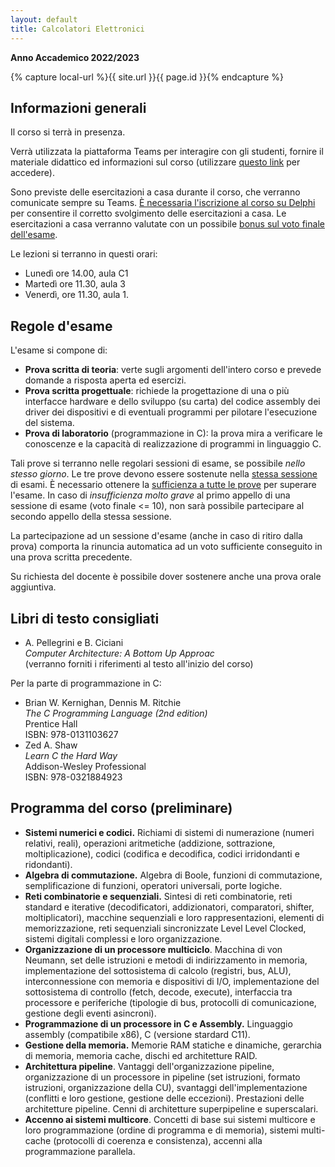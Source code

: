 ```yaml
---
layout: default
title: Calcolatori Elettronici
---
```

**Anno Accademico 2022/2023**    

{% capture local-url %}{{ site.url }}{{ page.id }}{% endcapture %}

## Informazioni generali

Il corso si terrà in presenza.

Verrà utilizzata la piattaforma Teams per interagire con gli studenti, fornire il materiale didattico ed informazioni sul corso (utilizzare [questo link](https://teams.microsoft.com/l/team/19%3a8cUsw78ZviMeuIYq3rpDVVEBHnZ7e3EjsMpbGW5nAVE1%40thread.tacv2/conversations?groupId=3626b0f8-7edc-4e94-8f9d-84a46b9d4997&tenantId=24c5be2a-d764-40c5-9975-82d08ae47d0e) per accedere).

Sono previste delle esercitazioni a casa durante il corso, che verranno comunicate sempre su Teams. <u>È necessaria l'iscrizione al corso su Delphi</u> per consentire il corretto svolgimento delle esercitazioni a casa. Le esercitazioni a casa verranno valutate con un possibile <u>bonus sul voto finale dell'esame</u>.

Le lezioni si terranno in questi orari:

-   Lunedì ore 14.00, aula C1
-   Martedì ore 11.30, aula 3
-   Venerdì, ore 11.30, aula 1.

## Regole d'esame

L'esame si compone di:

- **Prova scritta di teoria**: verte sugli argomenti dell'intero corso e prevede domande a risposta aperta ed esercizi.
- **Prova scritta progettuale**: richiede la progettazione di una o più interfacce hardware e dello sviluppo (su carta) del codice assembly dei driver dei dispositivi e di eventuali programmi per pilotare l'esecuzione del sistema.
- **Prova di laboratorio** (programmazione in C): la prova mira a verificare le conoscenze e la capacità di realizzazione di programmi in linguaggio C. 

Tali prove si terranno nelle regolari sessioni di esame, se possibile *nello stesso giorno*. Le tre prove devono essere sostenute nella <u>stessa sessione</u> di esami. È necessario ottenere la <u>sufficienza a tutte le prove</u> per superare l'esame. In caso di *insufficienza molto grave* al primo appello di una sessione di esame (voto finale <= 10), non sarà possibile partecipare al secondo appello della stessa sessione.

La partecipazione ad un sessione d'esame (anche in caso di ritiro dalla prova) comporta la rinuncia automatica ad un voto sufficiente conseguito in una prova scritta precedente.

Su richiesta del docente è possibile dover sostenere anche una prova orale aggiuntiva.

## Libri di testo consigliati

- A. Pellegrini e B. Ciciani      
  *Computer Architecture: A Bottom Up Approac*     
  (verranno forniti i riferimenti al testo all'inizio del corso)

Per la parte di programmazione in C:

* Brian W. Kernighan, Dennis M. Ritchie     
  *The C Programming Language (2nd edition)*     
  Prentice Hall     
  ISBN: 978-0131103627
* Zed A. Shaw     
  *Learn C the Hard Way*     
  Addison-Wesley Professional      
  ISBN: 978-0321884923

## Programma del corso (preliminare)

* **Sistemi numerici e codici.** Richiami di sistemi di numerazione (numeri relativi, reali), operazioni aritmetiche (addizione, sottrazione, moltiplicazione), codici (codifica e decodifica, codici irridondanti e ridondanti).
* **Algebra di commutazione.** Algebra di Boole, funzioni di commutazione, semplificazione di funzioni, operatori universali, porte logiche.
* **Reti combinatorie e sequenziali.** Sintesi di reti combinatorie, reti standard e iterative (decodificatori, addizionatori, comparatori, shifter, moltiplicatori), macchine sequenziali e loro rappresentazioni, elementi di memorizzazione, reti sequenziali sincronizzate Level Level Clocked, sistemi digitali complessi e loro organizzazione.
* **Organizzazione di un processore multiciclo**. Macchina di von Neumann, set delle istruzioni e metodi di indirizzamento in memoria, implementazione del sottosistema di calcolo (registri, bus,  ALU), interconnessione con memoria e dispositivi di I/O, implementazione del sottosistema di controllo (fetch, decode, execute), interfaccia tra processore e periferiche (tipologie di bus, protocolli di comunicazione, gestione degli eventi asincroni).
* **Programmazione di un processore in C e Assembly.** Linguaggio assembly (compatibile x86), C (versione stardard C11).
* **Gestione della memoria.** Memorie RAM statiche e dinamiche, gerarchia di memoria, memoria cache, dischi ed architetture RAID.
* **Architettura pipeline**. Vantaggi dell'organizzazione pipeline, organizzazione di un processore in pipeline (set istruzioni, formato istruzioni, organizzazione della CU), svantaggi dell'implementazione (conflitti e loro gestione, gestione delle eccezioni). Prestazioni delle architetture pipeline. Cenni di architetture superpipeline e superscalari.
* **Accenno ai sistemi multicore**. Concetti di base sui sistemi multicore e loro programmazione (ordine di programma e di memoria), sistemi multi-cache (protocolli di coerenza e consistenza), accenni alla programmazione parallela.
